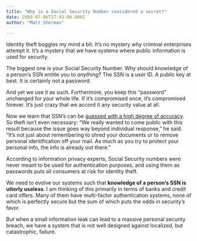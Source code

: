 ```yaml
---
title: "Why is a Social Security Number considered a secret?"
date: 2009-07-06T17:43:00.000Z
author: "Matt Sherman"

---
```


Identity theft boggles my mind a bit. It’s no mystery why criminal enterprises attempt it. It’s a mystery that we have systems where public information is used for security.

The biggest one is your Social Security Number. Why should knowledge of a person’s SSN entitle you to _anything_? The SSN is a user ID. A public key at best. It is certainly not a password.

And yet we use it as such. Furthermore, you keep this “password” unchanged for your whole life. If it’s compromised once, it’s compromised forever. It’s just crazy that we accord it any security value at all.

Now we learn that SSN’s can be [guessed with a high degree of accuracy](http://www.wired.com/wiredscience/2009/07/predictingssn/). So theft isn’t even necessary:
“We really wanted to come public with this result because the issue goes way beyond individual response,” he said. “It’s not just about remembering to shred your documents or to remove personal identification off your mail. As much as you try to protect your personal info, the info is already out there.”   

According to information privacy experts, Social Security numbers were never meant to be used for authentication purposes, and using them as passwords puts all consumers at risk for identity theft.

We need to evolve our systems such that **knowledge of a person’s SSN is utterly useless**. I am thinking of this primarily in terms of banks and credit card offers. Many of them have multi-factor authentication systems, none of which is perfectly secure but the sum of which puts the odds in security’s favor.

But when a small information leak can lead to a massive personal security breach, we have a system that is not well designed against localized, but catastrophic, failure.
